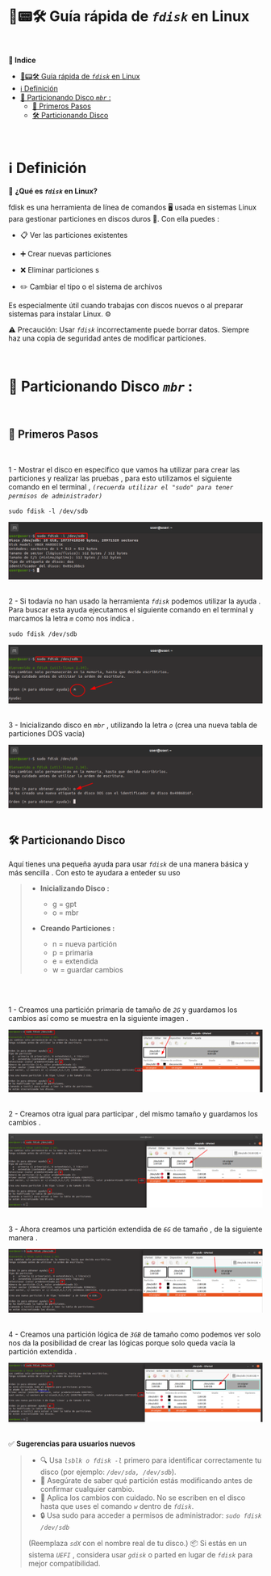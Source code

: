 # 💽📟🛠️ Guía rápida de *``fdisk``* en Linux
<br>

**📑 Indice**
- [💽📟🛠️ Guía rápida de *``fdisk``* en Linux](#️-guía-rápida-de-fdisk-en-linux)
- [ℹ️ Definición](#ℹ️-definición)
- [🧱 Particionando Disco *``mbr``* :](#-particionando-disco-mbr-)
  - [👣 Primeros Pasos](#-primeros-pasos)
  - [🛠️ Particionando Disco](#️-particionando-disco)

<br>

# ℹ️ Definición

🧩 **¿Qué es *``fdisk``* en Linux?**

fdisk es una herramienta de línea de comandos 🖥️ usada en sistemas Linux para gestionar particiones en discos duros 💽. Con ella puedes :

   - 📋 Ver las particiones existentes

   - ➕ Crear nuevas particiones

   - ❌ Eliminar particiones
s
   - ✏️ Cambiar el tipo o el sistema de archivos

Es especialmente útil cuando trabajas con discos nuevos o al preparar sistemas para instalar Linux. ⚙️

⚠️ Precaución: Usar *``fdisk``* incorrectamente puede borrar datos. Siempre haz una copia de seguridad antes de modificar particiones.

<br>

# 🧱 Particionando Disco *``mbr``* : 
<br>

## 👣 Primeros Pasos
<br>

1 - Mostrar el disco en especifico que vamos ha utilizar para crear las particiones y realizar las pruebas , para esto utilizamos el siguiente comando en el terminal , *``(recuerda utilizar el "sudo" para tener permisos de administrador)``* 

~~~~~~~~~~~~~~~~~~~~~~~
sudo fdisk -l /dev/sdb
~~~~~~~~~~~~~~~~~~~~~~~

![Mostrar Disco](./img_fdisk/1_mostrar_disco.png)
<br>
<br>



2 - Si todavía no han usado la herramienta *``fdisk``* podemos utilizar la ayuda . Para buscar esta ayuda ejecutamos el siguiente comando en el terminal y marcamos la letra *``m``* como nos indica .

~~~~~~~~~~~~~~~~~~~~~~~
sudo fdisk /dev/sdb
~~~~~~~~~~~~~~~~~~~~~~~

![Mostrar Ayuda](./img_fdisk/2_mostrar_ayuda.png)
<br>
<br>



3 - Inicializando disco en *``mbr``* , utilizando la letra *``o``* (crea una nueva tabla de particiones DOS vacía)

![Inicializar Disco](./img_fdisk/3_inicializar_disco.png)
<br>
<br>


## 🛠️ Particionando Disco 

Aquí tienes una pequeña ayuda para usar *``fdisk``* de una manera básica y más sencilla . Con esto te ayudara a enteder su uso

 
> - **Inicializando Disco :**
>    - g = gpt
>    - o = mbr
>
> - **Creando Particiones :**
>   - n = nueva partición
>   - p = primaria
>   - e = extendida
>   - w = guardar cambios

<br>
<br>

1 - Creamos una partición primaria de tamaño de *``2G``* y guardamos los cambios así como se muestra en la siguiente imagen .

![Primera Primaria](./img_fdisk/4_primaria_1.png)
<br>
<br>



2 - Creamos otra igual para participar , del mismo tamaño y guardamos los cambios .

![Segunda Primaria](./img_fdisk/4_primaria_2.png)
<br>
<br>



3 - Ahora creamos una partición extendida de *``6G``* de tamaño , de la siguiente manera .

![Primera Extendida](./img_fdisk/5_extendida_1.png)
<br>
<br>



4 - Creamos una partición lógica de *``3GB``* de tamaño como podemos ver solo nos da la posibilidad de crear las lógicas porque solo queda vacía la partición extendida .

![Segunda Extendida](./img_fdisk/5_extendida_2.png)
<br>
<br>


✅ **Sugerencias para usuarios nuevos**

>    - 🔍 Usa *``lsblk o fdisk -l``* primero para identificar correctamente tu disco (por ejemplo: *``/dev/sda, /dev/sdb``*).
>    - 🧠 Asegúrate de saber qué partición estás modificando antes de confirmar cualquier cambio.
>    - 📝 Aplica los cambios con cuidado. No se escriben en el disco hasta que uses el comando *``w``* dentro de *``fdisk``*.
>    - 🔒 Usa sudo para acceder a permisos de administrador:  *``sudo fdisk /dev/sdb``*  
>
>    (Reemplaza *``sdX``* con el nombre real de tu disco.)
>    📦 Si estás en un sistema *``UEFI``* , considera usar *``gdisk``* o parted en lugar de *``fdisk``* para mejor compatibilidad.